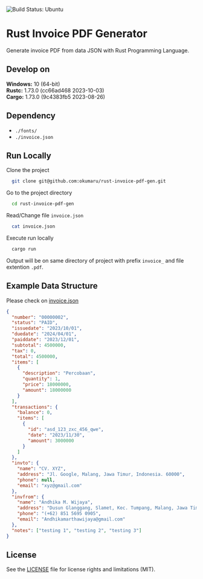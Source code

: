 
![Build Status: Ubuntu](https://github.com/okumaru/rust-invoice-pdf-gen/actions/workflows/rust.yml/badge.svg)

# Rust Invoice PDF Generator

Generate invoice PDF from data JSON with Rust Programming Language.

## Develop on

**Windows:** 10 (64-bit)  
**Rustc:** 1.73.0 (cc66ad468 2023-10-03)  
**Cargo:** 1.73.0 (9c4383fb5 2023-08-26)

## Dependency

- `./fonts/`
- `./invoice.json`
## Run Locally

Clone the project

```bash
  git clone git@github.com:okumaru/rust-invoice-pdf-gen.git
```

Go to the project directory

```bash
  cd rust-invoice-pdf-gen
```

Read/Change file `invoice.json`

```bash
  cat invoice.json
```

Execute run locally

```bash
  cargo run
```

Output will be on same directory of project with prefix `invoice_` and file extention `.pdf`.

## Example Data Structure

Please check on [invoice.json](./invoice.json)

```json
{
  "number": "00000002",
  "status": "PAID",
  "issuedate": "2023/10/01",
  "duedate": "2024/04/01",
  "paiddate": "2023/12/01",
  "subtotal": 4500000,
  "tax": 0,
  "total": 4500000,
  "items": [
    {
      "description": "Percobaan",
      "quantity": 1,
      "price": 18000000,
      "amount": 18000000
    }
  ],
  "transactions": {
    "balance": 0,
    "items": [
      {
        "id": "asd_123_zxc_456_qwe",
        "date": "2023/11/30",
        "amount": 3000000
      }
    ]
  },
  "invto": {
    "name": "CV. XYZ",
    "address": "Jl. Google, Malang, Jawa Timur, Indonesia. 60000",
    "phone": null,
    "email": "xyz@gmail.com"
  },
  "invfrom": {
    "name": "Andhika M. Wijaya",
    "address": "Dusun Glanggang, Slamet, Kec. Tumpang, Malang, Jawa Timur, Indonesia. 65156",
    "phone": "(+62) 851 5695 0905",
    "email": "Andhikamarthawijaya@gmail.com"
  },
  "notes": ["testing 1", "testing 2", "testing 3"]
}

```

## License

See the [LICENSE](LICENSE) file for license rights and limitations (MIT).